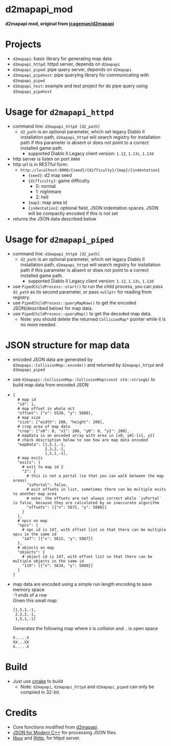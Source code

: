 # d2mapapi_mod
**d2mapapi mod, original from [jcageman/d2mapapi](https://github.com/jcageman/d2mapapi)**

# Projects
* `d2mapapi`: basic library for generating map data
* `d2mapapi_httpd`: httpd server, depends on `d2mapapi`
* `d2mapapi_piped`: pipe query server, depends on `d2mapapi`
* `d2mapapi_pipehost`: pipe querying library for communicating with `d2mapapi_piped`
* `d2mapapi_host`: example and test project for do pipe query using `d2mapapi_pipehost`

# Usage for `d2mapapi_httpd`
* command line: `d2mapapi_httpd [d2_path]`
  * `d2_path` is an optional parameter, which set legacy Diablo II installation path, `d2mapapi_httpd` will search registry for installation path if this parameter is absent or does not point to a correct installed game path.
    * supported Diablo II Legacy client version: `1.12`, `1.13c`, `1.13d`
* http server is listen on port `8000`
* http url is in RESTful form:
  * `http://localhost:8000/{seed}/{difficulty}/{map}/{indentation}`
    * `{seed}`: d2 map seed
    * `{difficulty}`: game difficulty
      * 0: normal
      * 1: nightmare
      * 2: hell
    * `{map}`: map area id
    * `{indentation}`: optional field, JSON indentation spaces. JSON will be compactly encoded if this is not set
* returns the JSON data described below

# Usage for `d2mapapi_piped`
* command line: `d2mapapi_httpd [d2_path]`
  * `d2_path` is an optional parameter, which set legacy Diablo II installation path, `d2mapapi_httpd` will search registry for installation path if this parameter is absent or does not point to a correct installed game path.
    * supported Diablo II Legacy client version: `1.12`, `1.13c`, `1.13d`
* use `PipedChildProcess::start()` to run the child process, you can pass `d2_path` as its second parameter, or pass `nullptr` for reading from registry.
* use `PipedChildProcess::queryMapRaw()` to get the encoded JSON(described below) for map data.
* use `PipedChildProcess::queryMap()` to get the decoded map data.
  * Note: you should delete the returned `CollisionMap*` pointer while it is no more needed.

# JSON structure for map data
* encoded JSON data are generated by `d2mapapi::CollisionMap::encode()` and returned by `d2mapapi_httpd` and `d2mapapi_piped`
* use `d2mapapi::CollisionMap::CollisionMap(const std::string&)` to build map data from encoded JSON
* ```
  {
    # map id
    "id": 1,
    # map offset in whole act
    "offset": ["x": 5520, "y": 5880],
    # map size
    "size": ["width": 280, "height": 200],
    # crop area of map data
    "crop": ["x0": 0, "x1": 280, "y0": 0, "y1": 200],
    # mapData is an encoded array with area in [x0, y0]-[x1, y1]
    # check description below to see how are map data encoded
    "mapData": [1,5,1,-1,
                2,3,2,-1,
                1,5,1,-1],
    # map exits
    "exits": {
      # exit to map id 2
      "2": {
        # this is not a portal (so that you can walk between the map areas)
        "isPortal": false,
        # exit offsets in list, sometimes there can be multiple exits to another map area
        # note: the offsets are not always correct while `isPortal` is false, because they are calculated by an inaccurate algorithm
        "offsets": [{"x": 5672, "y": 5880}]
      }
    },
    # npcs on map
    "npcs": {
      # npc id is 147, with offset list so that there can be multiple npcs in the same id
      "147": [{"x": 5615, "y": 5967}]
    },
    # objects on map
    "objects": {
      # object id is 147, with offset list so that there can be multiple objects in the same id
      "119": [{"x": 5634, "y": 5889}]
    }
  }
  ```
* map data are encoded using a simple run length encoding to save memory space  
  -1 ends of a row  
  Given this small map:  
  ```
  [1,5,1,-1,
   2,3,2,-1,
   1,5,1,-1]
  ```

  Generates the following map where `X` is collision and `.` is open space
  ```
  X.....X
  XX...XX
  X.....X
  ```

# Build
* Just use [cmake](https://cmake.org) to build
  * Note: `d2mapapi`, `d2mapapi_httpd` and `d2mapapi_piped` can only be compiled in 32-bit.

# Credits
* Core functions modified from [d2mapapi](https://github.com/jcageman/d2mapapi).
* [JSON for Modern C++](https://github.com/nlohmann/json) for processing JSON files.
* [libuv](https://github.com/libuv/libuv) and [llhttp](https://github.com/nodejs/llhttp), for httpd server.
